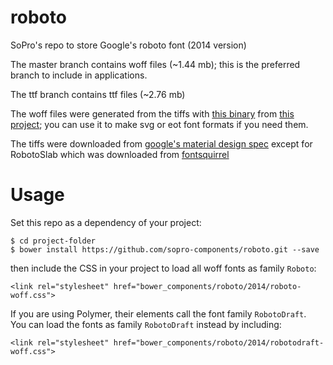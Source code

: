 roboto
======

SoPro's repo to store Google's roboto font (2014 version)

The master branch contains woff files (~1.44 mb); this is the preferred branch to include in applications.

The ttf branch contains ttf files (~2.76 mb)

The woff files were generated from the tiffs with [this binary](http://sourceforge.net/projects/webify/) from [this project](https://github.com/ananthakumaran/webify); you can use it to make svg or eot font formats if you need them.

The tiffs were downloaded from [google's material design spec](http://www.google.com/design/spec/style/typography.html) except for RobotoSlab which was downloaded from [fontsquirrel](http://www.fontsquirrel.com/fonts/roboto-slab)

Usage
=====
Set this repo as a dependency of your project:

    $ cd project-folder
    $ bower install https://github.com/sopro-components/roboto.git --save

then include the CSS in your project to load all woff fonts as family `Roboto`:

    <link rel="stylesheet" href="bower_components/roboto/2014/roboto-woff.css">

If you are using Polymer, their elements call the font family `RobotoDraft`.  
You can load the fonts as family `RobotoDraft` instead by including:

    <link rel="stylesheet" href="bower_components/roboto/2014/robotodraft-woff.css">